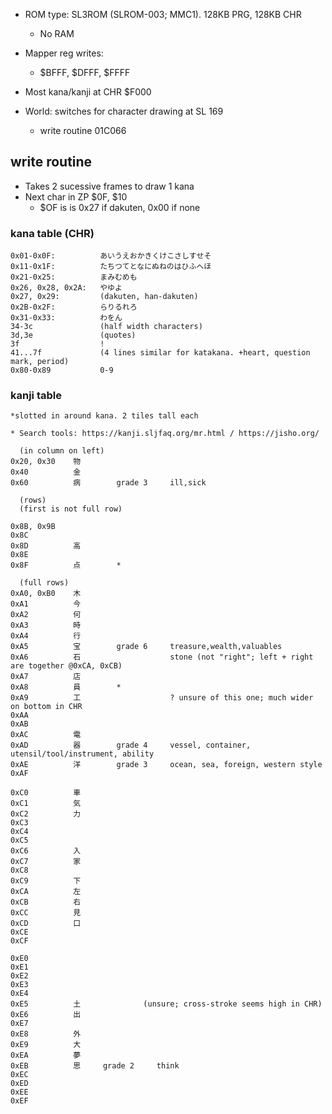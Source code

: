 * ROM type: SL3ROM (SLROM-003; MMC1). 128KB PRG, 128KB CHR
    * No RAM
    
* Mapper reg writes:
    * $BFFF, $DFFF, $FFFF
    
* Most kana/kanji at CHR $F000

* World: switches for character drawing at SL 169
    * write routine 01C066
   
## write routine
   * Takes 2 sucessive frames to draw 1 kana
   * Next char in ZP $0F, $10
       * $OF is is 0x27 if dakuten, 0x00 if none

### kana table (CHR)
    0x01-0x0F:          あいうえおかきくけこさしすせそ
    0x11-0x1F:          たちつてとなにぬねのはひふへほ
    0x21-0x25:          まみむめも
    0x26, 0x28, 0x2A:   やゆよ
    0x27, 0x29:         (dakuten, han-dakuten)
    0x2B-0x2F:          らりるれろ
    0x31-0x33:          わをん
    34-3c               (half width characters)
    3d,3e               (quotes)
    3f                  !
    41...7f             (4 lines similar for katakana. +heart, question mark, period)
    0x80-0x89           0-9
    
### kanji table

    *slotted in around kana. 2 tiles tall each
    
    * Search tools: https://kanji.sljfaq.org/mr.html / https://jisho.org/
    
      (in column on left)
    0x20, 0x30    物
    0x40          金
    0x60          病        grade 3     ill,sick
    
      (rows)
      (first is not full row)
      
    0x8B, 0x9B          
    0x8C
    0x8D          高
    0x8E
    0x8F          点        *      
      
      (full rows)
    0xA0, 0xB0    木
    0xA1          今
    0xA2          何
    0xA3          時
    0xA4          行
    0xA5          宝        grade 6     treasure,wealth,valuables
    0xA6          石                    stone (not "right"; left + right are together @0xCA, 0xCB)
    0xA7          店
    0xA8          員        *
    0xA9          工                    ? unsure of this one; much wider on bottom in CHR
    0xAA          
    0xAB              
    0xAC          電
    0xAD          器        grade 4     vessel, container, utensil/tool/instrument, ability
    0xAE          洋        grade 3     ocean, sea, foreign, western style
    0xAF          

    0xC0          車
    0xC1          気
    0xC2          力
    0xC3
    0xC4
    0xC5
    0xC6          入
    0xC7          家
    0xC8
    0xC9          下
    0xCA          左
    0xCB          右
    0xCC          見
    0xCD          口
    0xCE
    0xCF

    0xE0
    0xE1
    0xE2
    0xE3
    0xE4
    0xE5          土              (unsure; cross-stroke seems high in CHR)
    0xE6          出
    0xE7
    0xE8          外
    0xE9          大
    0xEA          夢
    0xEB          思     grade 2     think
    0xEC
    0xED
    0xEE
    0xEF

    
